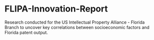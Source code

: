 # FLIPA-Innovation-Report
Research conducted for the US Intellectual Property Alliance - Florida Branch to uncover key correlations between socioeconomic factors and Florida patent output.
